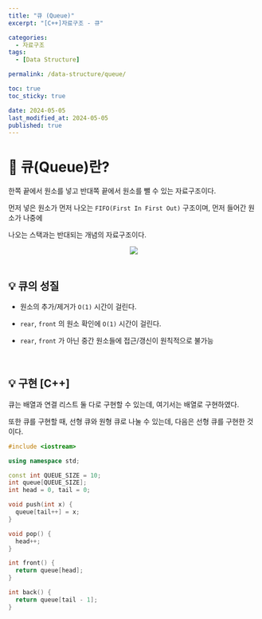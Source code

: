 ```yaml
---
title: "큐 (Queue)"
excerpt: "[C++]자료구조 - 큐"

categories:
  - 자료구조
tags:
  - [Data Structure]

permalink: /data-structure/queue/

toc: true
toc_sticky: true

date: 2024-05-05
last_modified_at: 2024-05-05
published: true
---
```


# 👑 큐(Queue)란?

한쪽 끝에서 원소를 넣고 반대쪽 끝에서 원소를 뺄 수 있는 자료구조이다. <br>

먼저 넣은 원소가 먼저 나오는 `FIFO(First In First Out)` 구조이며, 먼저 들어간 원소가 나중에 <br>

나오는 스택과는 반대되는 개념의 자료구조이다.

<center><img src="https://github.com/jinwoojwa/jinwoo.github.io/assets/112393728/bfe92b98-a577-44d5-adf6-226b9f336329"></center>

<br>

## 💡 큐의 성질

- 원소의 추가/제거가 `O(1)` 시간이 걸린다.

- `rear`, `front` 의 원소 확인에 `O(1)` 시간이 걸린다.

- `rear`, `front` 가 아닌 중간 원소들에 접근/갱신이 원칙적으로 불가능

<br>

## 💡 구현 [C++]

큐는 배열과 연결 리스트 둘 다로 구현할 수 있는데, 여기서는 배열로 구현하였다. <br>

또한 큐를 구현할 때, 선형 큐와 원형 큐로 나눌 수 있는데, 다음은 선형 큐를 구현한 것이다. <br>

```c++
#include <iostream>

using namespace std;

const int QUEUE_SIZE = 10;
int queue[QUEUE_SIZE];
int head = 0, tail = 0;

void push(int x) {
  queue[tail++] = x;
}

void pop() {
  head++;
}

int front() {
  return queue[head];
}

int back() {
  return queue[tail - 1];
}
```
